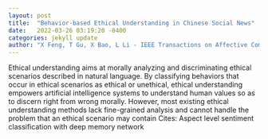 ```yaml
---
layout: post
title:  "Behavior-based Ethical Understanding in Chinese Social News"
date:   2022-03-26 03:19:20 -0400
categories: jekyll update
author: "X Feng, T Gu, X Bao, L Li - IEEE Transactions on Affective Computing, 2022"
---
```

Ethical understanding aims at morally analyzing and discriminating ethical scenarios described in natural language. By classifying behaviors that occur in ethical scenarios as ethical or unethical, ethical understanding empowers artificial intelligence systems to understand human values so as to discern right from wrong morally. However, most existing ethical understanding methods lack fine-grained analysis and cannot handle the problem that an ethical scenario may contain Cites: Aspect level sentiment classification with deep memory network